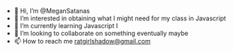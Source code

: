 - 👋 Hi, I’m @MeganSatanas
- 👀 I’m interested in obtaining what I might need for my class in Javascript
- 🌱 I’m currently learning Javascript I
- 💞️ I’m looking to collaborate on something eventually maybe
- 📫 How to reach me ratgirlshadow@gmail.com

<!---
MeganSatanas/MeganSatanas is a ✨ special ✨ repository because its `README.md` (this file) appears on your GitHub profile.
You can click the Preview link to take a look at your changes.
--->
